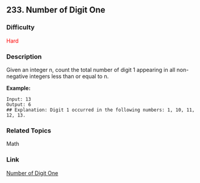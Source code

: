 ## 233. Number of Digit One
### Difficulty

 <font color=red>Hard</font>

### Description

Given an integer n, count the total number of digit 1 appearing in all non-
negative integers less than or equal to n.

**Example:**
            Input: 13    Output: 6     ## Explanation: Digit 1 occurred in the following numbers: 1, 10, 11, 12, 13.    


### Related Topics

Math


### Link
[Number of Digit One](https://leetcode.com/problems/number-of-digit-one)
